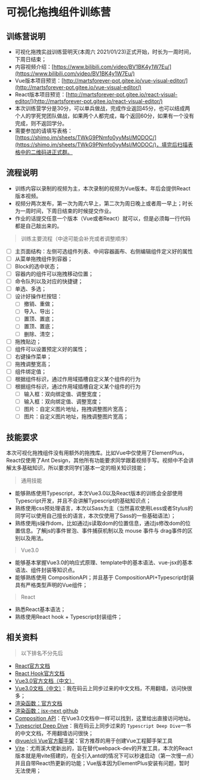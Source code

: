 # 可视化拖拽组件训练营

## 训练营说明

- 可视化拖拽实战训练营明天(本周六 2021/01/23)正式开始，时长为一周时间，下周日结束；
- 内容视频介绍：[https://www.bilibili.com/video/BV1BK4y1W7Eu/](https://www.bilibili.com/video/BV1BK4y1W7Eu/)
- Vue版本项目预览：[http://martsforever-pot.gitee.io/vue-visual-editor/](http://martsforever-pot.gitee.io/vue-visual-editor/)
- React版本项目预览：[http://martsforever-pot.gitee.io/react-visual-editor/](http://martsforever-pot.gitee.io/react-visual-editor/)
- 本次训练营学分是30分，可以单兵做战，完成作业返回45分，也可以结成两个人的学死党团队做战，如果两个人都完成，每个返回60分，如果有一个没有完成，则不返回学分。
- 需要参加的请填写表格：[https://shimo.im/sheets/TWkG9PNmfo0yyMsI/MODOC/](https://shimo.im/sheets/TWkG9PNmfo0yyMsI/MODOC/)，填完后扫描表格中的二维码进正式群。

## 流程说明

- 训练内容以录制的视频为主，本次录制的视频为Vue版本。年后会提供React版本视频。
- 视频分两次发布，第一次为周六早上，第二次为周日晚上或者周一早上；时长为一周时间，下周日结束的时候提交作业。
- 作业的话提交任意一个版本（Vue或者React）就可以，但是必须每一行代码都是自己敲出来的。

> 训练主要流程（中途可能会补充或者调整顺序）

- [ ] 主页面结构：左侧可选组件列表、中间容器画布、右侧编辑组件定义好的属性
- [ ] 从菜单拖拽组件到容器；
- [ ] Block的选中状态；
- [ ] 容器内的组件可以拖拽移动位置；
- [ ] 命令队列以及对应的快捷键；
- [ ] 单选、多选；
- [ ] 设计好操作栏按钮：
    - [ ] 撤销、重做；
    - [ ] 导入、导出；
    - [ ] 置顶、置底；
    - [ ] 置顶、置底；
    - [ ] 删除、清空；
- [ ] 拖拽贴边；
- [ ] 组件可以设置预定义好的属性；
- [ ] 右键操作菜单；
- [ ] 拖拽调整宽高；
- [ ] 组件绑定值；
- [ ] 根据组件标识，通过作用域插槽自定义某个组件的行为
- [ ] 根据组件标识，通过作用域插槽自定义某个组件的行为
    - [ ] 输入框：双向绑定值、调整宽度；
    - [ ] 输入框：双向绑定值、调整宽度；
    - [ ] 图片：自定义图片地址，拖拽调整图片宽高；
    - [ ] 图片：自定义图片地址，拖拽调整图片宽高；

## 技能要求

本次可视化拖拽组件没有用额外的拖拽库。比如Vue中仅使用了ElementPlus，React仅使用了Ant Design，其他所有功能要求同学跟着视频手写。视频中不会讲解太多基础知识，所以要求同学们基本一定的相关知识技能；

> 通用技能

- 能够熟练使用Typescript，本次Vue3.0以及React版本的训练会全部使用Typescript开发，并且不会讲解Typescript的基础知识点；
- 熟练使用css预处理语言，本次以Sass为主（当然喜欢使用Less或者Stylus的同学可以使用自己擅长的语言，本次仅使用了Sass的一些基础语法）；
- 熟练使用js操作dom，比如通过js读取dom的位置信息，通过js修改dom的位置信息。了解js的事件冒泡、事件捕获机制以及 mouse 事件与 drag事件的区别以及用法。

> Vue3.0

- 能够基本掌握Vue3.0的响应式原理、template中的基本语法、vue-jsx的基本语法、组件封装等知识点。
- 能够熟练使用 CompositionAPI；并且基于 CompositionAPI+Typescript封装具有严格类型声明的Vue组件；

> React

- 熟悉React基本语法；
- 熟练使用React hook + Typescript封装组件；

## 相关资料

> 以下排名不分先后

- [React官方文档](https://react.docschina.org/docs/hello-world.html)
- [React Hook官方文档](https://react.docschina.org/docs/hooks-intro.html)
- [Vue3.0官方文档（中文）](https://v3.cn.vuejs.org/guide/introduction.html)
- [Vue3.0文档（中文）](http://martsforever-snapshot.gitee.io/vue-docs-next-zh-cn/)：我在码云上同步过来的中文文档，不用翻墙，访问快很多；
- [渲染函数：官方文档](https://v3.vuejs.org/guide/render-function.html#jsx)
- [渲染函数：jsx-next github](https://github.com/vuejs/jsx-next#installation)
- [Composition API](http://martsforever-snapshot.gitee.io/vue-docs-next-zh-cn/guide/composition-api-introduction.html)：在Vue3.0文档中一样可以找到，这里给出直接访问地址。
- [Typescript Deep Dive](http://martsforever-snapshot.gitee.io/typescript-book-chinese/)：我在码云上同步过来的 `Typescript Deep Dive`一书的中文文档，不用翻墙访问很快；
- [@vue/cli Vue官方脚手架](https://cli.vuejs.org/zh/)：官方推荐的用于创建Vue工程脚手架工具
- [Vite](https://www.npmjs.com/package/vite)：尤雨溪大佬新出的，旨在替代webpack-dev的开发工具，本次的React版本就是用vite搭建的，在全引入antd的情况下可以秒速启动（第一次慢一点）并且自带React热更新的功能；Vue版本因为ElementPlus安装有问题，暂时无法使用；